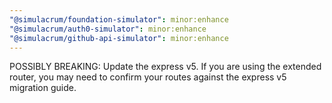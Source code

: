```yaml
---
"@simulacrum/foundation-simulator": minor:enhance
"@simulacrum/auth0-simulator": minor:enhance
"@simulacrum/github-api-simulator": minor:enhance
---
```


POSSIBLY BREAKING: Update the express v5. If you are using the extended router, you may need to confirm your routes against the express v5 migration guide.
